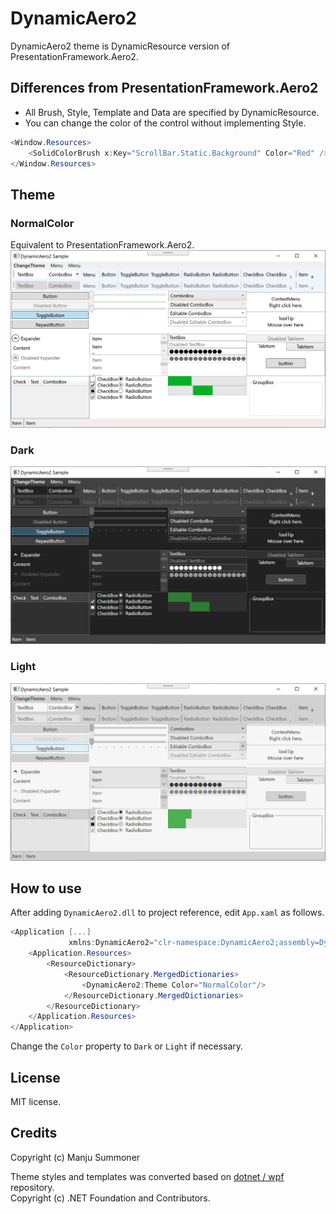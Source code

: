 # DynamicAero2
DynamicAero2 theme is DynamicResource version of PresentationFramework.Aero2.

## Differences from PresentationFramework.Aero2
 - All Brush, Style, Template and Data are specified by DynamicResource.
 - You can change the color of the control without implementing Style.
```C#
<Window.Resources>
    <SolidColorBrush x:Key="ScrollBar.Static.Background" Color="Red" />
</Window.Resources>
```

## Theme
### NormalColor
Equivalent to PresentationFramework.Aero2.
![NormalColor](docs/normalcolor.png)
### Dark
![Dark](docs/dark.png)
### Light
![Light](docs/light.png)

## How to use
After adding `DynamicAero2.dll` to project reference, edit `App.xaml` as follows.
```C#
<Application [...]
             xmlns:DynamicAero2="clr-namespace:DynamicAero2;assembly=DynamicAero2">
    <Application.Resources>
        <ResourceDictionary>
            <ResourceDictionary.MergedDictionaries>
                <DynamicAero2:Theme Color="NormalColor"/>
            </ResourceDictionary.MergedDictionaries>
        </ResourceDictionary>
    </Application.Resources>
</Application>
```
Change the `Color` property to `Dark` or `Light` if necessary.

## License
MIT license.

## Credits
Copyright (c) Manju Summoner

Theme styles and templates was converted based on [dotnet / wpf](https://github.com/dotnet/wpf/tree/master/src/Microsoft.DotNet.Wpf/src/Themes/XAML) repository.  
Copyright (c) .NET Foundation and Contributors.